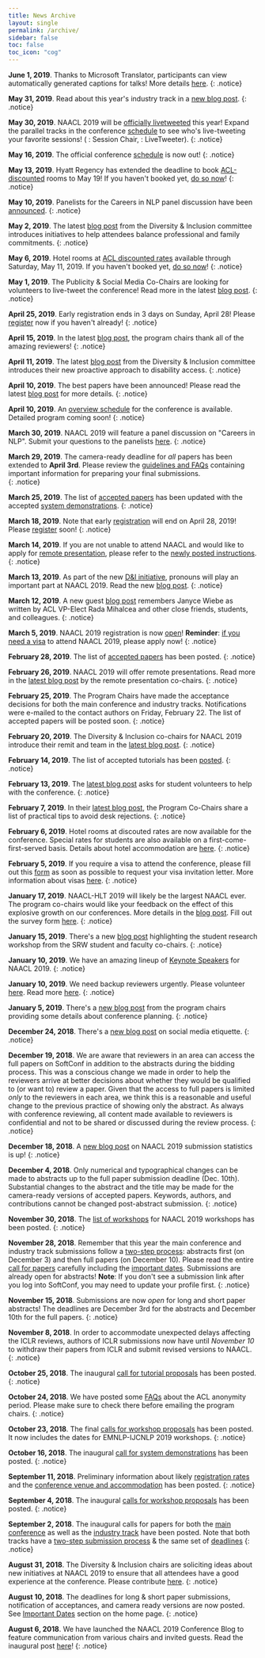 ```yaml
---
title: News Archive
layout: single
permalink: /archive/
sidebar: false
toc: false
toc_icon: "cog"
---
```


**June 1, 2019**. Thanks to Microsoft Translator, participants can view automatically generated captions for talks! More details [here](/captions/).
{: .notice}

**May 31, 2019**. Read about this year's industry track in a [new blog post](/blog/industry-track-vol2/).
{: .notice}

**May 30, 2019**. NAACL 2019 will be [officially livetweeted](/blog/livetweet-sign-up/) this year! Expand the parallel tracks in the conference [schedule](/schedule/) to see who's live-tweeting your favorite sessions! (<i class="fa fa-user"></i> : Session Chair, <i class="fab fa-twitter"></i> : LiveTweeter).
{: .notice}

**May 16, 2019**. The official conference [schedule](/schedule/) is now out!
{: .notice}

**May 13, 2019**. Hyatt Regency has extended the deadline to book [ACL-discounted](/participants/#accommodation) rooms to May 19! If you haven't booked yet, [do so now](https://www.hyatt.com/en-US/group-booking/MSPRM/G-CMPL)! 
{: .notice}

**May 10, 2019**. Panelists for the Careers in NLP panel discussion have been [announced](/program/careerspanel/).
{: .notice}

**May 2, 2019**. The latest [blog post](/blog/childcare-and-parental-inclusion/) from the Diversity & Inclusion committee introduces initiatives to help attendees balance professional and family commitments.
{: .notice}

**May 6, 2019**. Hotel rooms at [ACL discounted rates](/participants/#accommodation) available through Saturday, May 11, 2019. If you haven't booked yet, [do so now](https://www.hyatt.com/en-US/group-booking/MSPRM/G-CMPL)! 
{: .notice}

**May 1, 2019**. The Publicity &amp; Social Media Co-Chairs are looking for volunteers to live-tweet the conference! Read more in the latest [blog post](blog/livetweet-sign-up/).
{: .notice}

**April 25, 2019**. Early registration ends in 3 days on Sunday, April 28! Please [register](https://aclweb.org/conference/naacl-hlt-2019-conference-registration/) now if you haven't already!
{: .notice}

**April 15, 2019**. In the latest [blog post](/blog/kudos-reviewers/), the program chairs thank all of the amazing reviewers!
{: .notice}

**April 11, 2019**. The latest [blog post](/blog/disability-access/) from the Diversity & Inclusion committee introduces their new proactive approach to disability access. 
{: .notice}

**April 10, 2019**. The best papers have been announced! Please read the latest [blog post](/blog/best-papers/) for more details.
{: .notice}

**April 10, 2019**. An [overview schedule](/program/schedule/) for the conference is available. Detailed program coming soon!
{: .notice}

**March 30, 2019**. NAACL 2019 will feature a panel discussion on "Careers in NLP". Submit your questions to the panelists [here](/blog/careers-panel-survey/).
{: .notice}

**March 29, 2019**. The camera-ready deadline for _all_ papers has been extended to **April 3rd**. Please review the [guidelines and FAQs](https://github.com/acl-org/acl-pub/blob/gh-pages/camera-ready-faq.md) containing important information for preparing your final submissions.  
{: .notice}

**March 25, 2019**. The list of [accepted papers](/program/accepted) has been updated with the accepted [system demonstrations](/program/accepted#system-demonstrations).
{: .notice}

**March 18, 2019**. Note that early [registration](/registration) will end on April 28, 2019! Please [register](https://aclweb.org/conference/naacl-hlt-2019-conference-registration/) soon!
{: .notice}

**March 14, 2019**. If you are not unable to attend NAACL and would like to apply for [remote presentation](/blog/remote-presentations), please refer to the [newly posted instructions](/participants#remote-presentation).
{: .notice}

**March 13, 2019**. As part of the new [D&I initiative](blog/introducing-the-diversity-and-inclusion-committee/), pronouns will play an important part at NAACL 2019. Read the new [blog post](blog/why-pronouns/).
{: .notice}

**March 12, 2019**. A new guest [blog post](/blog/in-memory-of-jan-wiebe/) remembers Janyce Wiebe as written by ACL VP-Elect Rada Mihalcea and other close friends, students, and colleagues. 
{: .notice}

**March 5, 2019**. NAACL 2019 registration is now [open](/registration/)! **Reminder**: [if you need a visa](/participants/#visa-information) to attend NAACL 2019, please apply now!
{: .notice}

**February 28, 2019**. The list of [accepted papers](/program/accepted/) has been posted. 
{: .notice}

**February 26, 2019**. NAACL 2019 will offer remote presentations. Read more in the [latest blog post](/blog/remote-presentations/) by the remote presentation co-chairs.
{: .notice}

**February 25, 2019**. The Program Chairs have made the acceptance decisions for both the main conference and industry tracks. Notifications were e-mailed to the contact authors on Friday, February 22. The list of accepted papers will be posted soon.
{: .notice}

**February 20, 2019**. The Diversity &amp; Inclusion co-chairs for NAACL 2019 introduce their remit and team in the [latest blog post](/blog/introducing-the-diversity-and-inclusion-committee/). 
{: .notice}

**February 14, 2019**. The list of accepted tutorials has been [posted](/program/tutorials). 
{: .notice}

**February 13, 2019**. The [latest blog post](/blog/call-for-student-volunteers) asks for student volunteers to help with the conference. 
{: .notice}

**February 7, 2019**. In their [latest blog post](/blog/practical-tips-to-avoid-desk-rejections), the Program Co-Chairs share a list of practical tips to avoid desk rejections.
{: .notice}

**February 6, 2019**. Hotel rooms at discouted rates are now available for the conference. Special rates for students are also available on a first-come-first-served basis. Details about hotel accommodation are [here](/participants#accommodation).
{: .notice}

**February 5, 2019**. If you require a visa to attend the conference, please fill out this [form](https://forms.office.com/Pages/ResponsePage.aspx?id=t-mmC7Ngrk-S835t3Z6bZaQKPumvKxxDqgDQK1a8-MVUOFA4UTZLTFNTWDdDMENQWENDUzY4Q0hWWS4u) as soon as possible to request your visa invitation letter. More information about visas [here](/participants/#visa-information).
{: .notice}

**January 17, 2019**. NAACL-HLT 2019 will likely be the largest NAACL ever. The program co-chairs would like your feedback on the effect of this explosive growth on our conferences. More details in the [blog post](/blog/registration-survey/). Fill out the survey form [here](https://forms.office.com/Pages/ResponsePage.aspx?id=vboLF_CikEytSw6PDwxCWemzwJvCZ35BqxNNwxlrCkZUMllUWDEyM0g5RkRWMU0xTThVUVE5NUVJWC4u).
{: .notice}

**January 15, 2019**. There's a new [blog post](/blog/spotlight-on-srw/) highlighting the student research workshop from the SRW student and faculty co-chairs.
{: .notice}

**January 10, 2019**. We have an amazing lineup of [Keynote Speakers](/program/keynotes/) for NAACL 2019.
{: .notice}

**January 10, 2019**. We need backup reviewers urgently. Please volunteer [here](https://docs.google.com/forms/d/e/1FAIpQLSe1LjaTCcEgVONMC-e-WvB03dSH0m4ewPSvxJxu_do-RrRl9Q/viewform). Read more [here](/blog/call-for-backup-reviewers/).
{: .notice}

**January 5, 2019**. There's a [new blog post](/blog/from-the-ground-up) from the program chairs providing some details about conference planning.
{: .notice}

**December 24, 2018**. There's a [new blog post](/blog/social-media-etiquette) on social media etiquette.
{: .notice}

**December 19, 2018**. We are aware that reviewers in an area can access the full papers on SoftConf in addition to the abstracts during the bidding process. This was a conscious change we made in order to help the reviewers arrive at better decisions about whether they would be qualified to (or want to) review a paper. Given that the access to full papers is limited _only_ to the reviewers in each area, we think this is a reasonable and useful change to the previous practice of showing only the abstract. As always with conference reviewing, all content made available to reviewers is confidential and not to be shared or discussed during the review process.
{: .notice}

**December 18, 2018**. A [new blog post](/blog/submission-info) on NAACL 2019 submission statistics is up!
{: .notice}

**December 4, 2018**. Only numerical and typographical changes can be made to abstracts up to the full paper submission deadline (Dec. 10th). Substantial changes to the abstract and the title may be made for the camera-ready versions of accepted papers. Keywords, authors, and contributions cannot be changed post-abstract submission.
{: .notice} 

**November 30, 2018**. The [list of workshops](/program/workshops) for NAACL 2019 workshops has been posted. 
{: .notice} 

**November 28, 2018**. Remember that this year the main conference and industry track submissions follow a [two-step process](calls/papers/#submission-types-and-requirements): abstracts first (on December 3) and then full papers (on December 10). Please read the entire [call for papers](/calls/papers) carefully including the [important dates](/calls/papers/#important-dates). Submissions are already open for abstracts!
**Note**: If you don't see a submission link after you log into SoftConf, you may need to update your profile first.
{: .notice} 

**November 15, 2018**. Submissions are now *open* for long and short paper abstracts! The deadlines are December 3rd for the abstracts and December 10th for the full papers.
{: .notice}

**November 8, 2018**. In order to accommodate unexpected delays affecting the ICLR reviews, authors of ICLR submissions now have until *November 10* to withdraw their papers from ICLR and submit revised versions to NAACL.
{: .notice}

**October 25, 2018**. The inaugural [call for tutorial proposals](/calls/tutorials/) has been posted.
{: .notice}

**October 24, 2018**. We have posted some [FAQs](/calls/papers#frequently-asked-questions) about the ACL anonymity period. Please make sure to check there before emailing the program chairs.
{: .notice}

**October 23, 2018**. The final [calls for workshop proposals](/calls/workshops) has been posted. It now includes the dates for EMNLP-IJCNLP 2019 workshops.
{: .notice}

**October 16, 2018**. The inaugural [call for system demonstrations](/calls/demos) has been posted.
{: .notice}

**September 11, 2018**. Preliminary information about likely [registration rates](/registration) and the [conference venue and accommodation](/participants) has been posted.
{: .notice}

**September 4, 2018**. The inaugural [calls for workshop proposals](/calls/workshops) has been posted.
{: .notice}

**September 2, 2018**. The inaugural calls for papers for both the [main conference](/calls/papers) as well as the [industry track](/calls/industry) have been posted. Note that both tracks have a [two-step submission process](/calls/papers/#submission-types-and-requirements) &amp; the same set of [deadlines](/calls/papers/#important-dates)
{: .notice}

**August 31, 2018**. The Diversity & Inclusion chairs are soliciting ideas about new initiatives at NAACL 2019 to ensure that all attendees have a good experience at the conference. Please contribute [here](https://docs.google.com/forms/d/e/1FAIpQLSeKwsLx7ihRjtHyRxWzPyz_tfgjfW2l0XYSsPelfbUbu1BfCw/viewform).
{: .notice}

**August 10, 2018**. The deadlines for long &amp; short paper submissions, notification of acceptances, and camera ready versions are now posted. See [Important Dates](/#dates) section on the home page.
{: .notice}

**August 6, 2018**. We have launched the NAACL 2019 Conference Blog to feature communication from various chairs and invited guests. Read the inaugural post [here](/blog/call-for-volunteers)!
{: .notice} 

